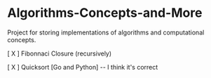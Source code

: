 # Algorithms-Concepts-and-More

Project for storing implementations of algorithms and computational concepts.

[ X ] Fibonnaci Closure (recursively)

[ X ] Quicksort [Go and Python] -- I think it's correct
